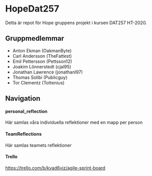 # HopeDat257
Detta är repot för Hope gruppens projekt i kursen DAT257 HT-2020.

## Gruppmedlemmar
- Anton Ekman (OakmanByte)
- Carl Andersson (TheFattest)
- Emil Pettersson (Pettsson12)
- Joakim Lönnerstedt (cjal95)
- Jonathan Lawrence (jonathanl97)
- Thomas Solibi (Publicguy)
- Tor Clementz (Tottenius)

## Navigation
#### personal_reflection
Här samlas våra individuella reflektioner med en mapp per person
#### TeamReflections
Här samlas teamets reflektioner

#### Trello
https://trello.com/b/kyad6viz/agile-sprint-board
